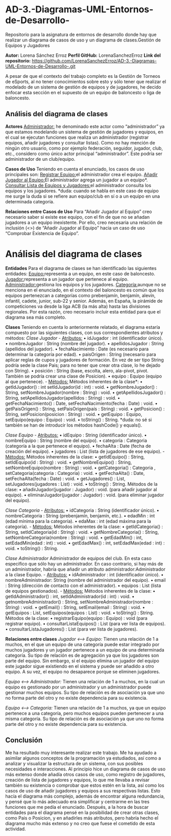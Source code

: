 # AD-3.-Diagramas-UML-Entornos-de-Desarrollo-
Repositorio para la asignatura de entornos de desarrollo donde hay que realizar un diagrama de casos de uso y un diagrama de clases.Gestión de Equipos y Jugadores

**Autor:** Lorena Sánchez Erroz
**Perfil GitHub:** LorenaSanchezErroz
**Link del repositorio:** https://github.com/LorenaSanchezErroz/AD-3.-Diagramas-UML-Entornos-de-Desarrollo-.git

A pesar de que el contexto del trabajo completo es la Gestión de Torneos de eSports, al no tener conocimientos sobre esto y sólo tener que realizar el modelado de un sistema de gestión de equipos y de jugadores, he decido enfocar esta sección en el supuesto de un equipo de baloncesto o liga de baloncesto.

## Análisis del diagrama de clases
**Actores**
<ins>Administrador:</ins> he denominado este actor como “administrador” ya que estamos modelando un sistema de gestión de jugadores y equipos, en el cual se ejecutan funciones que realiza un administrador (registrar equipos, añadir jugadores y consultar listas).
Como no hay mención de ningún otro usuario, como por ejemplo federación, seguidor, jugador, club, etc., considero como único actor principal “administrador”. Este podría ser administrador de un club/equipo.

**Casos de Uso**
Teniendo en cuenta el enunciado, los casos de uso principales son:
<ins>Registrar Equipo:</ins>el administrador crea el equipo.
<ins>Añadir Jugador al Equipo:</ins>El administrador agrega un jugador a un equipo*.
<ins>Consultar Lista de Equipos y Jugadores:</ins>el administrador consulta los equipos y los jugadores.
*duda: cuando se habla en este caso de equipo me surge la duda si se refiere aun equipo/club en sí o a un equipo en una determinada categoría.

**Relaciones entre Casos de Uso**
Para “Añadir Jugador al Equipo” creo necesario saber si existe ese equipo, con el fin de que no se añadan jugadores a un equipo inexistente. Por ello, creo necesaria una relación de inclusión (<<include>>) de “Añadir Jugador al Equipo” hacia un caso de uso “Comprobar Existencia de Equipo”.

# Análisis del diagrama de clases
**Entidades**
Para el diagrama de clases se han identificado las siguientes entidades:
<ins>Equipo:</ins>representa a un equipo, en este caso de baloncesto.
<ins>Jugador:</ins>representa a un jugador que pertenece al equipo.
<ins>Administrador:</ins>gestiona los equipos y los jugadores.
<ins>Categoría:</ins>aunque no se menciona en el enunciado, en el contexto del baloncesto es común que los equipos pertenezcan a categorías como prebenjamín, benjamín, alevín, infantil, cadete, junior, sub-22 y senior. Además, en España, la pirámide de competiciones va desde la liga ACB (la más alta) hasta las divisiones regionales. Por esta razón, creo necesario incluir esta entidad para que el diagrama sea más completo.

**Clases**
Teniendo en cuenta lo anteriormente relatado, el diagrama estaría compuesto por las siguientes clases, con sus correspondientes atributos y métodos:
_Clase Jugador_
    -	<ins>Atributos:</ins>
        •	idJugador : int (identificador único).
        •	nombreJugador : String (nombre del jugador).
        •	apellidosJugador : String (apellidos del jugador).
        •	fechaNacimiento : Date (es necesario para determinar la categoría por edad).
        •	paisOrigen : String (necesario para aplicar reglas de cupos y jugadores de formación. En vez de ser tipo String podría sede la clase Pais; para no  tener que crear otra clase, lo he dejado con String).
        •	posición : String (base, escolta, alero, ala-pivot, pivot. También se podría crear una clase de Posicion).
        •	equipo : Equipo (equipo al que pertenece).
    -	<ins>Métodos:</ins>
    Métodos inherentes de la clase*:
        •	getIdJugador() : int  setIdJugador(id : int) : void.
        •	getNombreJugador() : String, setNombreJugador(nombre : String) : void.
        •	getApellidosJugador() : String, setApellidosJugador(apellidos : String) : void.
        •	getFechaNacimiento() : Date, setFechaNacimiento(fecha : Date) : void.
        •	getPaisOrigen() : String, setPaisOrigen(país : String) : void.
        •	getPosicion() : String, setPosicion(posicion : String) : void.
        •	getEquipo : Equipo, setEquipo(equipo : Equipo) : void.
        •	toString() : String.
    *duda: no sé si también se han de introducir los métodos hashCode() y equals().

_Clase Equipo_
    -	<ins>Atributos:</ins>
        •	idEquipo : String (identificador único).
        •	nombreEquipo : String (nombre del equipo).
        •	categoría : Categoria (categoría a la que pertenece el equipo).
        •	fechaAlta : Date (fecha de creación del equipo).
        •	jugadores : List<Jugador> (lista de jugadores de ese equipo).
    -	<ins>Métodos:</ins>
    Métodos inherentes de la clase:
        •	getIdEquipo() : String, setIdEquipo(id : String) : void.
        •	getNombreEquipo() : String, setNombreEquipo(nombre : String) : void.
        •	getCategoria() : Categoria , setCategoria(categoria : Categoria) : void.
        •	getFechaAlta() : Date, setFechaAlta(fecha : Date) : void.
        •	getJugadores() : List<Jugador>, setJugadores(jugadores : List<Jugador>) : void.
        •	toString() : String.
    Métodos de la clase:
        •	añadirJugador(jugador : Jugador) : void. (para añadir jugador al equipo).
        •	eliminarJugador(jugador : Jugador) : void. (para eliminar jugador del equipo).

_Clase Categoria_
    -	<ins>Atributos:</ins>
        •	idCategoria : String (identificador único).
        •	nombreCategoria : String (prebenjamín, benjamín, etc.).
        •	edadMin : int (edad mínima para la categoría).
        •	edaMax : int (edad máxima para la categoría).
    -	<ins>Métodos:</ins>
    Métodos inherentes de la clase:
        •	getIdCategoria() : String, setIdCategoria(id : String) : void.
        •	getNombreCategoria() : String, setNombreCategoria(nombre : String) : void.
        •	getEdadMin() : int, setEdadMin(edad : int) : void.
        •	getEdadMax() : int, setEdadMax(edad : int) : void.
        •	toString() : String.

_Clase Administrador_
Administrador de equipos del club. En esta caso especifico que sólo hay un administrador. En caso contrario, si hay más de un administrador, habría que añadir un atributo administrador:Administrador a la clase Equipo.
    -	<ins>Atributos:</ins>
        •	idAdministrador : int (identificador único).
        •	nombreAdministrador: String (nombre del administrador del equipo).
        •	email : String (dirección de contacto con el administrador).
        •	equipos : List<Equipo> (lista de equipos gestionados).
    -	<ins>Métodos:</ins>
    Métodos inherentes de la clase:
        •	getIdAdministrador() : int, setIdAdministrador(id : int) : void.
        •	getnombreAdministrador() : String, setNombreAdministrador(nombre : String) : void.
        •	getEmail() : String, setEmail(email : String) : void.
        •	getEquipos : List<Equipo>, setEquipos(equipos : List<Equipo>) : void.
        •	toString() : String.
    Métodos de la clase:
        •	registrarEquipo(equipo : Equipo) : void (para registrar equipo).
        •	consultarListaEquipos() : List<Equipo> (para ver lista de equipos).
        •	consultarListaJugadores() : List<Jugador> (para ver lista de jugadores).

**Relaciones entre clases**
*Jugador <--> Equipo:*
Tienen una relación de 1 a muchos, en el que un equipo de una categoría puede estar integrado por muchos jugadores y un jugador pertenece a un equipo de una determinada categoría.
Su tipo de relación es de agregación ya que los jugadores son parte del equipo. Sin embargo, si el equipo elimina un jugador del equipo este jugador sigue existiendo en el sistema y puede ser añadido a otro equipo. A su vez, el equipo no desaparece porque se eliminen jugadores.

*Equipo <--> Administrador:*
Tienen una relación de 1 a muchos, en la cual un equipo es gestionado por un administrador y un administrador puede gestionar muchos equipos.
Su tipo de relación es de asociación ya que uno no forma parte del otro y no existe dependencia para su existencia.

*Equipo <--> Categoria:*
Tienen una relación de 1 a muchos, ya que un equipo pertenece a una categoría, pero muchos equipos pueden pertenecer a una misma categoría.
Su tipo de relación es de asociación ya que uno no forma parte del otro y no existe dependencia para su existencia.

## Conclusión
Me ha resultado muy interesante realizar este trabajo.  Me ha ayudado a asimilar algunos conceptos de la programación ya estudiados, así como a analizar y visualizar la estructura de un sistema, con sus posibles necesidades e interacciones. 
Al principio hice un diagrama de casos de uso más extenso donde añadía otros casos de uso, como registro de jugadores, creación de lista de jugadores y equipos, lo que me llevaba a revisar también su existencia o comprobar que estos estén en la lista, así como los casos de uso de añadir jugadores y equipos a sus respectivas listas. Esto hacía el diagrama más complejo, además de encontrar alguna redundancia, y pensé que lo más adecuado era simplificar y centrarme en las tres funciones que me pedía el enunciado. 
Después, a la hora de buscar entidades para el diagrama pensé en la posibilidad de crear otras clases, como Pais o Posicion, y en añadirles más atributos, pero habría hecho el diagrama mucho más extenso y no creo que fuese el cometido de esta actividad.


